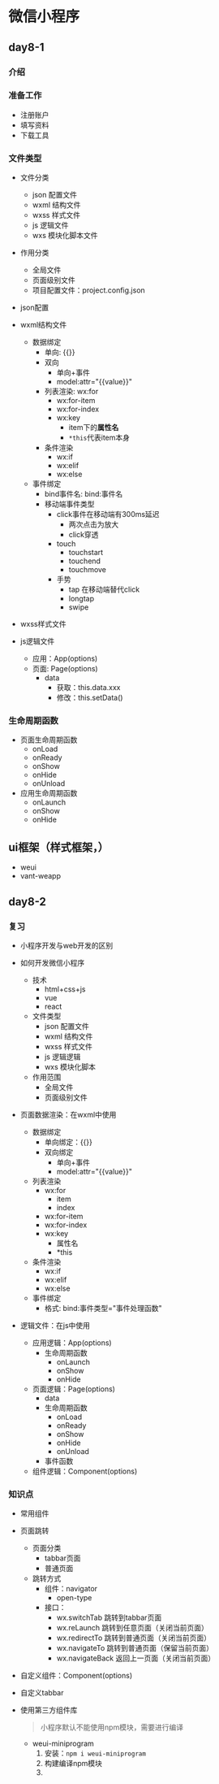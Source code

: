 # 微信小程序

## day8-1

### 介绍

### 准备工作
* 注册账户
* 填写资料
* 下载工具

### 文件类型
* 文件分类
    * json      配置文件
    * wxml      结构文件
    * wxss      样式文件
    * js        逻辑文件
    * wxs       模块化脚本文件
* 作用分类
    * 全局文件
    * 页面级别文件
    * 项目配置文件：project.config.json

* json配置
* wxml结构文件
    * 数据绑定
        * 单向: {{}}
        * 双向
            * 单向+事件
            * model:attr="{{value}}"
        * 列表渲染: wx:for
            * wx:for-item
            * wx:for-index
            * wx:key
                * item下的**属性名**
                * `*this`代表item本身
        * 条件渲染
            * wx:if
            * wx:elif
            * wx:else
    * 事件绑定
        * bind事件名: bind:事件名
        * 移动端事件类型
            * click事件在移动端有300ms延迟
                * 两次点击为放大
                * click穿透
            * touch
                * touchstart
                * touchend
                * touchmove
            * 手势
                * tap       在移动端替代click
                * longtap
                * swipe
* wxss样式文件
* js逻辑文件
    * 应用：App(options)
    * 页面: Page(options)
        * data
            * 获取：this.data.xxx
            * 修改：this.setData()

### 生命周期函数
* 页面生命周期函数
    * onLoad
    * onReady
    * onShow
    * onHide
    * onUnload
* 应用生命周期函数
    * onLaunch
    * onShow
    * onHide

## ui框架（样式框架，）
* weui
* vant-weapp


## day8-2

### 复习
* 小程序开发与web开发的区别
* 如何开发微信小程序
    * 技术
        * html+css+js
        * vue
        * react
    * 文件类型
        * json  配置文件
        * wxml  结构文件
        * wxss  样式文件
        * js    逻辑逻辑
        * wxs   模块化脚本
    * 作用范围
        * 全局文件
        * 页面级别文件
    
* 页面数据渲染：在wxml中使用
    * 数据绑定
        * 单向绑定：{{}}
        * 双向绑定
            * 单向+事件
            * model:attr="{{value}}"
    * 列表渲染
        * wx:for
            * item
            * index
        * wx:for-item
        * wx:for-index
        * wx:key
            * 属性名
            * *this
    * 条件渲染
        * wx:if
        * wx:elif
        * wx:else
    * 事件绑定
        * 格式: bind:事件类型="事件处理函数"
* 逻辑文件：在js中使用
    * 应用逻辑：App(options)
        * 生命周期函数
            * onLaunch
            * onShow
            * onHide
    * 页面逻辑：Page(options)
        * data
        * 生命周期函数
            * onLoad
            * onReady
            * onShow
            * onHide
            * onUnload
        * 事件函数
    * 组件逻辑：Component(options)


### 知识点
* 常用组件

* 页面跳转
    * 页面分类
        * tabbar页面
        * 普通页面
    * 跳转方式
        * 组件：navigator
            * open-type
        * 接口：
            * wx.switchTab      跳转到tabbar页面
            * wx.reLaunch       跳转到任意页面（关闭当前页面）
            * wx.redirectTo     跳转到普通页面（关闭当前页面）
            * wx.navigateTo     跳转到普通页面（保留当前页面）
            * wx.navigateBack   返回上一页面（关闭当前页面）

* 自定义组件：Component(options)

* 自定义tabbar

* 使用第三方组件库
    > 小程序默认不能使用npm模块，需要进行编译
    * weui-miniprogram
        1. 安装：`npm i weui-miniprogram`
        2. 构建编译npm模块
        3. 